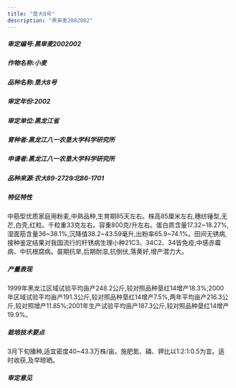 ```yaml
---
title: "垦大8号"
description: "黑审麦2002002"
---
```

##### 审定编号:黑审麦2002002

##### 作物名称:小麦

##### 品种名称:垦大8号

##### 审定年份:2002

##### 审定单位:黑龙江省

##### 育种者:黑龙江八一农垦大学科学研究所

##### 申请者:黑龙江八一农垦大学科学研究所

##### 品种来源:农大89-2729∕北86-1701

##### 特征特性
中筋型优质家庭用粉麦,中熟品种,生育期85天左右。株高85厘米左右,穗纺锤型,无芒,白壳,红粒。千粒重33克左右。容重800克/升左右。蛋白质含量17.32~18.27%,湿面筋含量36~38.1%,沉降值38.2~43.59毫升,出粉率65.9~74.1%。田间无锈病,接种鉴定结果对我国流行的秆锈病生理小种21C3、34C2、34皆免疫;中感赤霉病、中抗根腐病。苗期抗旱,后期耐湿,抗倒伏,落黄好,增产潜力大。

##### 产量表现
1999年黑龙江区域试验平均亩产248.2公斤,较对照品种垦红14增产18.3%;2000年区域试验平均亩产191.3公斤,较对照品种垦红14增产7.5%,两年平均亩产216.3公斤,较对照增产11.85%;2001年生产试验平均亩产187.3公斤,较对照品种垦红14增产19.9%。

##### 栽培技术要点
3月下旬播种,适宜密度40~43.3万株/亩。施肥氮、磷、钾比以1∶2∶1∶0.5为宜。适时收获,及早晾晒。

##### 审定意见

